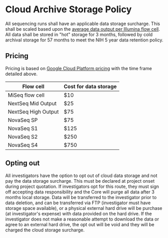 # Cloud Archive Storage Policy
All sequencing runs shall have an applicable data storage surcharge. This shall be scaled based upon the [average data output per Illumina flow cell](https://support.illumina.com/bulletins/2018/01/approximate-sizes-of-sequencing-run-output-folders.html). All data shall be stored in "hot" storage for 3 months, followed by cold archival storage for 57 months to meet the NIH 5 year data retention policy. 

## Pricing
Pricing is based on [Google Cloud Platform pricing](https://cloud.google.com/products/calculator) with the time frame detailed above. 

Flow cell | Cost for data storage  
--- | --- 
MiSeq flow cell | $10
NextSeq Mid Output | $25 
NextSeq High Output | $75
NovaSeq SP | $75
NovaSeq S1 | $125
NovaSeq S2 | $250
NovaSeq S4 | $750

## Opting out
All investigators have the option to opt out of cloud data storage and not pay the data storage surcharge. This must be declared at project onset during project quotation. If investigators opt for this route, they must sign off accepting data responsibility and the Core will purge all data after 3 months local storage. Data will be transferred to the investigator prior to data deletion, and can be transferred via FTP (investigator must have storage space available), or a physical external hard drive will be purchase (at investigator's expense) with data provided on the hard drive. If the investigator does not make a reasonable attempt to download the data or agree to an external hard drive, the opt out will be void and they will be charged the cloud storage surcharge. 
